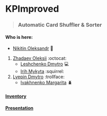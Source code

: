 # KPImproved
>### Automatic Card Shuffler & Sorter
#### Who is here:
- [Nikitin Oleksandr](https://github.com/arcanit33)	:cop:
1.	[Zhadaev Oleksii](https://github.com/AlexZhadaev)	:octocat:
	-	[Leshchenko Dmytro](https://github.com/Xasturr)	:computer:
	-	[Irih Mykyta](https://github.com/bubuka25)	:squirrel:
2.	[Lyepin Dmytro](https://github.com/AcsellW)	:trollface:
	-	[Ivakhnenko Margarita](https://github.com/madcassln)	:beetle:
	
#### [Inventory](https://docs.google.com/spreadsheets/d/1t0qok8yyGPypgWNr8R4aoo9seJ1HTWF-gFS-p-IRink/edit#gid=0)
#### [Presentation](https://docs.google.com/presentation/d/10rBZ9-rmnxBzG6el2hvGrc1fT8E0dH_FWtXCbRZUZtU/edit#slide=id.p)
